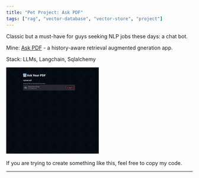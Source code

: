 ```yaml
---
title: "Pet Project: Ask PDF"
tags: ["rag", "vector-database", "vector-store", "project"]
---
```


Classic but a must-have for guys seeking NLP jobs these days: a chat bot.

Mine: [Ask PDF](https://github.com/xtfocus/langchain_ask_pdf/) - a history-aware retrieval augmented gneration app.

Stack: LLMs, Langchain, Sqlalchemy

<img src="https://github.com/xtfocus/langchain_ask_pdf/blob/master/app.gif" alt="Ask your pdf gif"  width="250" />

If you are trying to create something like this, feel free to copy my code.

---

